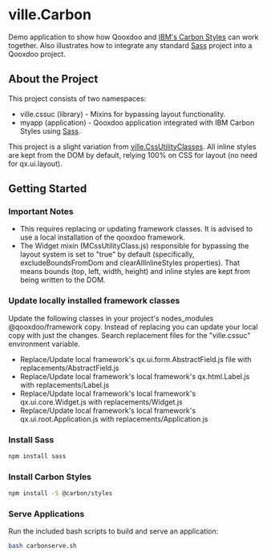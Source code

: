 # ville.Carbon

Demo application to show how Qooxdoo and [IBM's Carbon Styles](https://github.com/carbon-design-system/carbon/tree/main/packages/styles) can work together. Also illustrates how to integrate any standard [Sass](https://sass-lang.com/) project into a Qooxdoo project.

## About the Project

This project consists of two namespaces:

* ville.cssuc (library) - Mixins for bypassing layout functionality.
* myapp (application) - Qooxdoo application integrated with IBM Carbon Styles using [Sass](https://sass-lang.com/).

This project is a slight variation from [ville.CssUtilityClasses](https://github.com/sqville/ville.CssUtilityClasses). All inline styles are kept from the DOM by default, relying 100% on CSS for layout (no need for qx.ui.layout).

## Getting Started

### Important Notes

* This requires replacing or updating framework classes. It is advised to use a local installation of the qooxdoo framework.
* The Widget mixin (MCssUtilityClass.js) responsible for bypassing the layout system is set to "true" by default (specifically, excludeBoundsFromDom and clearAllInlineStyles properties). That means bounds (top, left, width, height) and inline styles are kept from being written to the DOM.

### Update locally installed framework classes

Update the following classes in your project's nodes_modules @qooxdoo/framework copy. Instead of replacing you can update your local copy with just the changes. Search replacement files for the "ville.cssuc" environment variable.

* Replace/Update local framework's qx.ui.form.AbstractField.js file with replacements/AbstractField.js
* Replace/Update local framework's local framework's qx.html.Label.js with replacements/Label.js
* Replace/Update local framework's local framework's qx.ui.core.Widget.js with replacements/Widget.js
* Replace/Update local framework's local framework's qx.ui.root.Application.js with replacements/Application.js

### Install Sass

```sh
npm install sass
```

### Install Carbon Styles

```sh
npm install -S @carbon/styles
```

### Serve Applications

Run the included bash scripts to build and serve an application:

```sh
bash carbonserve.sh
```
